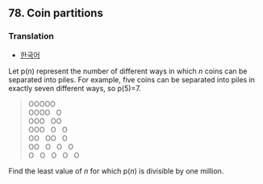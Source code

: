 ## 78. Coin partitions

### Translation
* [한국어](./translation-ko.md)

Let p(<var>n</var>) represent the number of different ways in which <var>n</var> coins can be separated into piles. For example, five coins can be separated into piles in exactly seven different ways, so p(5)=7.

> OOOOO<br>
> OOOO&nbsp;&nbsp;&nbsp;O<br>
> OOO&nbsp;&nbsp;&nbsp;OO<br>
> OOO&nbsp;&nbsp;&nbsp;O&nbsp;&nbsp;&nbsp;O<br>
> OO&nbsp;&nbsp;&nbsp;OO&nbsp;&nbsp;&nbsp;O<br>
> OO&nbsp;&nbsp;&nbsp;O&nbsp;&nbsp;&nbsp;O&nbsp;&nbsp;&nbsp;O<br>
> O&nbsp;&nbsp;&nbsp;O&nbsp;&nbsp;&nbsp;O&nbsp;&nbsp;&nbsp;O&nbsp;&nbsp;&nbsp;O

Find the least value of <var>n</var> for which p(<var>n</var>) is divisible by one million.
